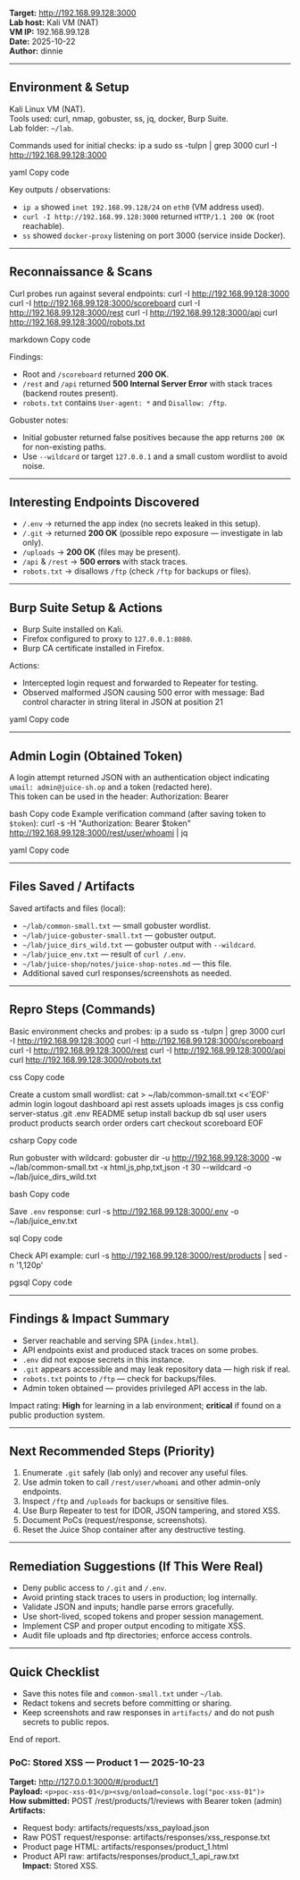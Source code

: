 **Target:** http://192.168.99.128:3000  
**Lab host:** Kali VM (NAT)  
**VM IP:** 192.168.99.128  
**Date:** 2025-10-22  
**Author:** dinnie

---

## Environment & Setup

Kali Linux VM (NAT).  
Tools used: curl, nmap, gobuster, ss, jq, docker, Burp Suite.  
Lab folder: `~/lab`.

Commands used for initial checks:
ip a
sudo ss -tulpn | grep 3000
curl -I http://192.168.99.128:3000

yaml
Copy code

Key outputs / observations:
- `ip a` showed `inet 192.168.99.128/24` on `eth0` (VM address used).  
- `curl -I http://192.168.99.128:3000` returned `HTTP/1.1 200 OK` (root reachable).  
- `ss` showed `docker-proxy` listening on port 3000 (service inside Docker).

---

## Reconnaissance & Scans

Curl probes run against several endpoints:
curl -I http://192.168.99.128:3000
curl -I http://192.168.99.128:3000/scoreboard
curl -I http://192.168.99.128:3000/rest
curl -I http://192.168.99.128:3000/api
curl http://192.168.99.128:3000/robots.txt

markdown
Copy code

Findings:
- Root and `/scoreboard` returned **200 OK**.  
- `/rest` and `/api` returned **500 Internal Server Error** with stack traces (backend routes present).  
- `robots.txt` contains `User-agent: *` and `Disallow: /ftp`.

Gobuster notes:
- Initial gobuster returned false positives because the app returns `200 OK` for non-existing paths.
- Use `--wildcard` or target `127.0.0.1` and a small custom wordlist to avoid noise.

---

## Interesting Endpoints Discovered

- `/.env` → returned the app index (no secrets leaked in this setup).  
- `/.git` → returned **200 OK** (possible repo exposure — investigate in lab only).  
- `/uploads` → **200 OK** (files may be present).  
- `/api` & `/rest` → **500 errors** with stack traces.  
- `robots.txt` → disallows `/ftp` (check `/ftp` for backups or files).

---

## Burp Suite Setup & Actions

- Burp Suite installed on Kali.  
- Firefox configured to proxy to `127.0.0.1:8080`.  
- Burp CA certificate installed in Firefox.

Actions:
- Intercepted login request and forwarded to Repeater for testing.  
- Observed malformed JSON causing 500 error with message:
Bad control character in string literal in JSON at position 21

yaml
Copy code

---

## Admin Login (Obtained Token)

A login attempt returned JSON with an authentication object indicating `umail: admin@juice-sh.op` and a token (redacted here).  
This token can be used in the header:
Authorization: Bearer <token>

bash
Copy code
Example verification command (after saving token to `$token`):
curl -s -H "Authorization: Bearer $token" http://192.168.99.128:3000/rest/user/whoami | jq

yaml
Copy code

---

## Files Saved / Artifacts

Saved artifacts and files (local):
- `~/lab/common-small.txt` — small gobuster wordlist.  
- `~/lab/juice-gobuster-small.txt` — gobuster output.  
- `~/lab/juice_dirs_wild.txt` — gobuster output with `--wildcard`.  
- `~/lab/juice_env.txt` — result of `curl /.env`.  
- `~/lab/juice-shop/notes/juice-shop-notes.md` — this file.  
- Additional saved curl responses/screenshots as needed.

---

## Repro Steps (Commands)

Basic environment checks and probes:
ip a
sudo ss -tulpn | grep 3000
curl -I http://192.168.99.128:3000
curl -I http://192.168.99.128:3000/scoreboard
curl -I http://192.168.99.128:3000/rest
curl -I http://192.168.99.128:3000/api
curl http://192.168.99.128:3000/robots.txt

css
Copy code

Create a custom small wordlist:
cat > ~/lab/common-small.txt <<'EOF'
admin
login
logout
dashboard
api
rest
assets
uploads
images
js
css
config
server-status
.git
.env
README
setup
install
backup
db
sql
user
users
product
products
search
order
orders
cart
checkout
scoreboard
EOF

csharp
Copy code

Run gobuster with wildcard:
gobuster dir -u http://192.168.99.128:3000 -w ~/lab/common-small.txt -x html,js,php,txt,json -t 30 --wildcard -o ~/lab/juice_dirs_wild.txt

bash
Copy code

Save `.env` response:
curl -s http://192.168.99.128:3000/.env -o ~/lab/juice_env.txt

sql
Copy code

Check API example:
curl -s http://192.168.99.128:3000/rest/products | sed -n '1,120p'

pgsql
Copy code

---

## Findings & Impact Summary

- Server reachable and serving SPA (`index.html`).  
- API endpoints exist and produced stack traces on some probes.  
- `.env` did not expose secrets in this instance.  
- `.git` appears accessible and may leak repository data — high risk if real.  
- `robots.txt` points to `/ftp` — check for backups/files.  
- Admin token obtained — provides privileged API access in the lab.

Impact rating: **High** for learning in a lab environment; **critical** if found on a public production system.

---

## Next Recommended Steps (Priority)

1. Enumerate `.git` safely (lab only) and recover any useful files.  
2. Use admin token to call `/rest/user/whoami` and other admin-only endpoints.  
3. Inspect `/ftp` and `/uploads` for backups or sensitive files.  
4. Use Burp Repeater to test for IDOR, JSON tampering, and stored XSS.  
5. Document PoCs (request/response, screenshots).  
6. Reset the Juice Shop container after any destructive testing.

---

## Remediation Suggestions (If This Were Real)

- Deny public access to `/.git` and `/.env`.  
- Avoid printing stack traces to users in production; log internally.  
- Validate JSON and inputs; handle parse errors gracefully.  
- Use short-lived, scoped tokens and proper session management.  
- Implement CSP and proper output encoding to mitigate XSS.  
- Audit file uploads and ftp directories; enforce access controls.

---

## Quick Checklist

- Save this notes file and `common-small.txt` under `~/lab`.  
- Redact tokens and secrets before committing or sharing.  
- Keep screenshots and raw responses in `artifacts/` and do not push secrets to public repos.

End of report.

### PoC: Stored XSS — Product 1 — 2025-10-23
**Target:** http://127.0.0.1:3000/#/product/1  
**Payload:** `<p>poc-xss-01</p><svg/onload=console.log("poc-xss-01")>`  
**How submitted:** POST /rest/products/1/reviews with Bearer token (admin)  
**Artifacts:**  
 - Request body: artifacts/requests/xss_payload.json  
 - Raw POST request/response: artifacts/responses/xss_response.txt  
 - Product page HTML: artifacts/responses/product_1.html  
 - Product API raw: artifacts/responses/product_1_api_raw.txt  
**Impact:** Stored XSS.  
